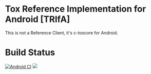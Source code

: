 # Tox Reference Implementation for Android [TRIfA]

This is not a Reference Client, it's c-toxcore for Android.

Build Status
=

[![Android CI](https://github.com/zoff99/ToxAndroidRefImpl/actions/workflows/maven_package.yml/badge.svg)](https://github.com/zoff99/ToxAndroidRefImpl/actions/workflows/maven_package.yml)
[![](https://jitpack.io/v/zoff99/pkgs_ToxAndroidRefImpl.svg)](https://jitpack.io/#zoff99/pkgs_ToxAndroidRefImpl)

